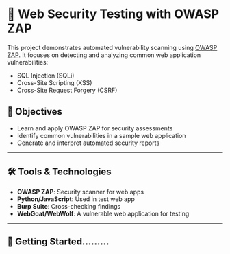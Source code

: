 # 🔐 Web Security Testing with OWASP ZAP

This project demonstrates automated vulnerability scanning using [OWASP ZAP](https://www.zaproxy.org/). It focuses on detecting and analyzing common web application vulnerabilities:
- SQL Injection (SQLi)
- Cross-Site Scripting (XSS)
- Cross-Site Request Forgery (CSRF)

## 📌 Objectives

- Learn and apply OWASP ZAP for security assessments
- Identify common vulnerabilities in a sample web application
- Generate and interpret automated security reports

---

## 🛠️ Tools & Technologies

- **OWASP ZAP**: Security scanner for web apps
- **Python/JavaScript**: Used in test web app
- **Burp Suite**: Cross-checking findings
- **WebGoat/WebWolf**: A vulnerable web application for testing

---

## 🚀 Getting Started.........
